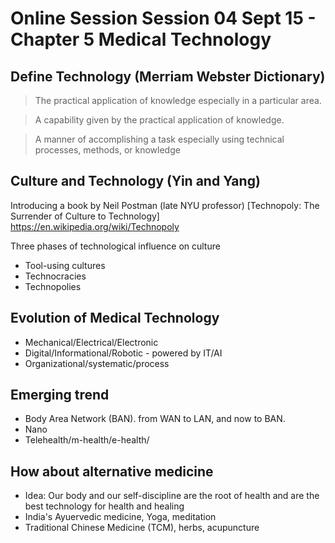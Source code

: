 # Online Session Session 04 Sept 15 - Chapter 5 Medical Technology

## Define Technology (Merriam Webster Dictionary)

> The practical application of knowledge especially in a particular area.

> A capability given by the practical application of knowledge.

> A manner of accomplishing a task especially using technical processes, methods, or knowledge

## Culture and Technology (Yin and Yang)
Introducing a book by Neil Postman (late NYU professor)
[Technopoly: The Surrender of Culture to Technology] https://en.wikipedia.org/wiki/Technopoly

Three phases of technological influence on culture
- Tool-using cultures
- Technocracies 
- Technopolies 

## Evolution of Medical Technology
- Mechanical/Electrical/Electronic
- Digital/Informational/Robotic - powered by IT/AI
- Organizational/systematic/process

## Emerging trend
- Body Area Network (BAN). from WAN to LAN, and now to BAN.
- Nano
- Telehealth/m-health/e-health/

## How about alternative medicine 
- Idea: Our body and our self-discipline are the root of health and are the best technology for health and healing
- India's Ayuervedic medicine, Yoga, meditation
- Traditional Chinese Medicine (TCM), herbs, acupuncture


